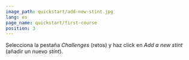 ```yaml
---
image_path: quickstart/add-new-stint.jpg
lang: es
page_name: quickstart/first-course
position: 3
---
```


Selecciona la pestaña *Challenges* (retos) y haz click en *Add a new stint* (añadir un nuevo *stint*).
